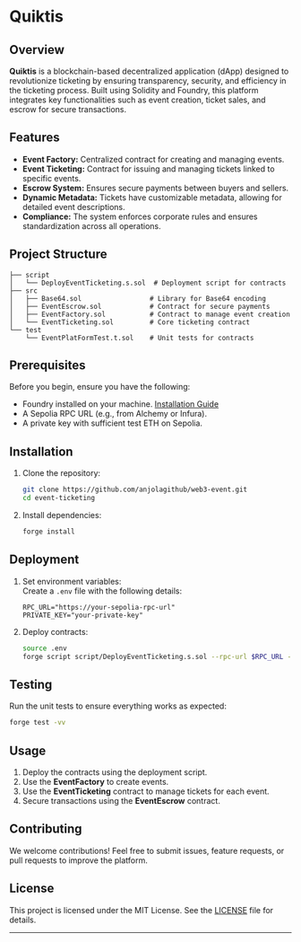 # Quiktis  

## Overview  
**Quiktis** is a blockchain-based decentralized application (dApp) designed to revolutionize ticketing by ensuring transparency, security, and efficiency in the ticketing process. Built using Solidity and Foundry, this platform integrates key functionalities such as event creation, ticket sales, and escrow for secure transactions.

## Features  
- **Event Factory:** Centralized contract for creating and managing events.  
- **Event Ticketing:** Contract for issuing and managing tickets linked to specific events.  
- **Escrow System:** Ensures secure payments between buyers and sellers.  
- **Dynamic Metadata:** Tickets have customizable metadata, allowing for detailed event descriptions.  
- **Compliance:** The system enforces corporate rules and ensures standardization across all operations.  

## Project Structure  
```
├── script
│   └── DeployEventTicketing.s.sol  # Deployment script for contracts
├── src
│   ├── Base64.sol                 # Library for Base64 encoding
│   ├── EventEscrow.sol            # Contract for secure payments
│   ├── EventFactory.sol           # Contract to manage event creation
│   └── EventTicketing.sol         # Core ticketing contract
└── test
    └── EventPlatFormTest.t.sol    # Unit tests for contracts
```

## Prerequisites  
Before you begin, ensure you have the following:  
- Foundry installed on your machine. [Installation Guide](https://book.getfoundry.sh/getting-started/installation.html)  
- A Sepolia RPC URL (e.g., from Alchemy or Infura).  
- A private key with sufficient test ETH on Sepolia.  

## Installation  
1. Clone the repository:  
   ```bash
   git clone https://github.com/anjolagithub/web3-event.git
   cd event-ticketing
   ```  
2. Install dependencies:  
   ```bash
   forge install
   ```  

## Deployment  
1. Set environment variables:  
   Create a `.env` file with the following details:  
   ```env
   RPC_URL="https://your-sepolia-rpc-url"
   PRIVATE_KEY="your-private-key"
   ```  

2. Deploy contracts:  
   ```bash
   source .env
   forge script script/DeployEventTicketing.s.sol --rpc-url $RPC_URL --private-key $PRIVATE_KEY --broadcast
   ```  

## Testing  
Run the unit tests to ensure everything works as expected:  
```bash
forge test -vv
```  

## Usage  
1. Deploy the contracts using the deployment script.  
2. Use the **EventFactory** to create events.  
3. Use the **EventTicketing** contract to manage tickets for each event.  
4. Secure transactions using the **EventEscrow** contract.  

## Contributing  
We welcome contributions! Feel free to submit issues, feature requests, or pull requests to improve the platform.  

## License  
This project is licensed under the MIT License. See the [LICENSE](LICENSE) file for details.  

---  

